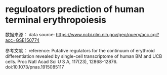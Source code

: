 # reguloators prediction of human terminal erythropoiesis
数据来源：
data source:
https://www.ncbi.nlm.nih.gov/geo/query/acc.cgi?acc=GSE150774


参考文献：
reference:
Putative regulators for the continuum of erythroid differentiation revealed by single-cell transcriptome of human BM and UCB cells. Proc Natl Acad Sci U S A, 117(23), 12868-12876. doi:10.1073/pnas.1915085117
